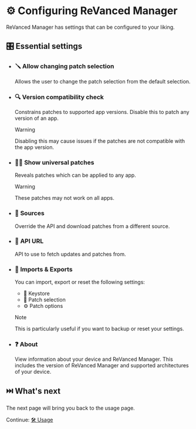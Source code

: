 # ⚙️ Configuring ReVanced Manager

ReVanced Manager has settings that can be configured to your liking.

## 🎛️ Essential settings

- ### 🪛 Allow changing patch selection

  Allows the user to change the patch selection from the default selection.

- ### 🔍 Version compatibility check

  Constrains patches to supported app versions. Disable this to patch any version of an app.

  > [!WARNING]
  > Disabling this may cause issues if the patches are not compatible with the app version.  

- ### 🧑‍🔬 Show universal patches

  Reveals patches which can be applied to any app.

  > [!WARNING]  
  > These patches may not work on all apps.

- ### 🧬 Sources

  Override the API and download patches from a different source.

- ### 🔗 API URL

  API to use to fetch updates and patches from.  

- ### 💾 Imports & Exports

  You can import, export or reset the following settings:

  - 🔑 Keystore
  - 📄 Patch selection
  - ⚙️ Patch options

  > [!NOTE]  
  > This is particularly useful if you want to backup or reset your settings.

- ### ❓ About

  View information about your device and ReVanced Manager. This includes the version of ReVanced Manager and supported architectures of your device.

## ⏭️ What's next

The next page will bring you back to the usage page.

Continue: [🛠️ Usage](2_usage.md)